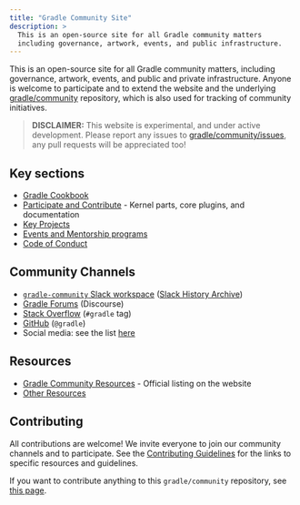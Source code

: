 ```yaml
---
title: "Gradle Community Site"
description: >
  This is an open-source site for all Gradle community matters
  including governance, artwork, events, and public infrastructure.
---
```


This is an open-source site for all Gradle community
matters, including governance, artwork, events, and public and private infrastructure.
Anyone is welcome to participate and to extend the website and
the underlying [gradle/community](https://github.com/gradle/community) repository,
which is also used for tracking of community initiatives.

> **DISCLAIMER:** This website is experimental, and under active development.
> Please report any issues to [gradle/community/issues](https://github.com/gradle/community/issues),
> any pull requests will be appreciated too!

## Key sections

- [Gradle Cookbook](./cookbook/README.md)
- [Participate and Contribute](./contributing/README.md) - Kernel parts, core plugins, and documentation
- [Key Projects](./projects/README.md)
- [Events and Mentorship programs](./events/README.md)
- [Code of Conduct](dotgithub/CODE_OF_CONDUCT.md)

## Community Channels

- [`gradle-community` Slack workspace](https://gradle.com/slack-invite)
  ([Slack History Archive](https://www.linen.dev/s/gradle-community))
- [Gradle Forums](https://discuss.gradle.org/) (Discourse)
- [Stack Overflow](https://stackoverflow.com/questions/tagged/gradle) (`#gradle` tag)
- [GitHub](https://github.com/gradle/gradle) (`@gradle`)
- Social media: see the list [here](./contributing/spread-the-word.md)

## Resources

- [Gradle Community Resources](https://gradle.org/resources/) -
Official listing on the website
- [Other Resources](./resources/README.md)

## Contributing

All contributions are welcome!
We invite everyone to join our community channels and to participate.
See the [Contributing Guidelines](./contributing/README.md) for the links to specific resources and guidelines.

If you want to contribute anything to this `gradle/community` repository,
see [this page](./CONTRIBUTING.md).
